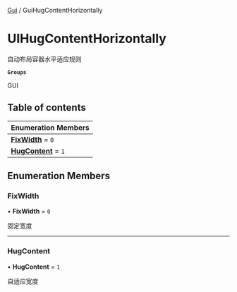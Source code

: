 [Gui](../groups/Gui.Gui.md) / GuiHugContentHorizontally

# UIHugContentHorizontally <Badge type="tip" text="Enumeration" /> <Score text="UIHugContentHorizontally" />

自动布局容器水平适应规则

**`Groups`**

GUI

## Table of contents

| Enumeration Members |
| :-----|
| **[FixWidth](UI.UIHugContentHorizontally.md#fixwidth)** = ``0`` <br> |
| **[HugContent](UI.UIHugContentHorizontally.md#hugcontent)** = ``1`` <br> |

## Enumeration Members

### FixWidth <Score text="FixWidth" /> 

• **FixWidth** = ``0``

固定宽度

___

### HugContent <Score text="HugContent" /> 

• **HugContent** = ``1``

自适应宽度
